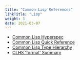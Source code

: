 ```yaml
---
title: "Common Lisp References"
linkTitle: "Lisp"
weight: 3
date: 2021-03-07
---
```


- [Common Lisp Hyperspec](http://www.lispworks.com/documentation/HyperSpec/Front/Contents.htm)
- [Common Lisp Quick Reference](http://clqr.boundp.org/)
- [Common Lisp Type Hierarchy](https://docs.google.com/document/pub?id=1SYSr0KE8iyv61srv6AMm-YRr-O6zM7Oi6CLSJgZc9yc&pli=1)
- [CLHS 'format' Summary](https://www.hexstreamsoft.com/articles/common-lisp-format-reference/clhs-summary/)
